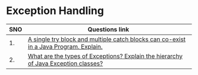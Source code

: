 # Exception Handling

| SNO | Questions link                                                                                                                                                                                                                      |
| --- | ----------------------------------------------------------------------------------------------------------------------------------------------------------------------------------------------------------------------------------- |
| 1.  | [A single try block and multiple catch blocks can co-exist in a Java Program. Explain.](https://www.interviewbit.com/java-interview-questions/#a-single-try-block-and-multiple-catch-blocks-can-co-exist-in-a-java-program-explain) |
| 2.  | [What are the types of Exceptions? Explain the hierarchy of Java Exception classes?](https://github.com/learning-zone/java-interview-questions#q-what-are-the-types-of-exceptions-explain-the-hierarchy-of-java-exception-classes)  |